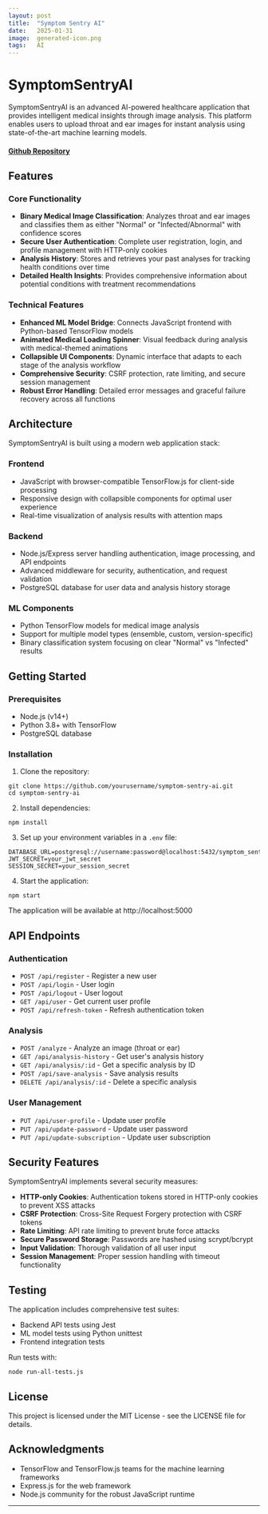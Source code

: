```yaml
---
layout: post
title:  "Symptom Sentry AI"
date:   2025-01-31
image:  generated-icon.png
tags:   AI
---
```

# SymptomSentryAI

SymptomSentryAI is an advanced AI-powered healthcare application that provides intelligent medical insights through image analysis. This platform enables users to upload throat and ear images for instant analysis using state-of-the-art machine learning models.

#### <strong>[Github Repository](https://github.com/jteerlink/SymptomSentinelAI)</strong>

## Features

### Core Functionality

- **Binary Medical Image Classification**: Analyzes throat and ear images and classifies them as either "Normal" or "Infected/Abnormal" with confidence scores
- **Secure User Authentication**: Complete user registration, login, and profile management with HTTP-only cookies
- **Analysis History**: Stores and retrieves your past analyses for tracking health conditions over time
- **Detailed Health Insights**: Provides comprehensive information about potential conditions with treatment recommendations

### Technical Features

- **Enhanced ML Model Bridge**: Connects JavaScript frontend with Python-based TensorFlow models
- **Animated Medical Loading Spinner**: Visual feedback during analysis with medical-themed animations
- **Collapsible UI Components**: Dynamic interface that adapts to each stage of the analysis workflow
- **Comprehensive Security**: CSRF protection, rate limiting, and secure session management
- **Robust Error Handling**: Detailed error messages and graceful failure recovery across all functions

## Architecture

SymptomSentryAI is built using a modern web application stack:

### Frontend
- JavaScript with browser-compatible TensorFlow.js for client-side processing
- Responsive design with collapsible components for optimal user experience
- Real-time visualization of analysis results with attention maps

### Backend
- Node.js/Express server handling authentication, image processing, and API endpoints
- Advanced middleware for security, authentication, and request validation
- PostgreSQL database for user data and analysis history storage

### ML Components
- Python TensorFlow models for medical image analysis
- Support for multiple model types (ensemble, custom, version-specific)
- Binary classification system focusing on clear "Normal" vs "Infected" results

## Getting Started

### Prerequisites
- Node.js (v14+)
- Python 3.8+ with TensorFlow
- PostgreSQL database

### Installation

1. Clone the repository:
```
git clone https://github.com/yourusername/symptom-sentry-ai.git
cd symptom-sentry-ai
```

2. Install dependencies:
```
npm install
```

3. Set up your environment variables in a `.env` file:
```
DATABASE_URL=postgresql://username:password@localhost:5432/symptom_sentry
JWT_SECRET=your_jwt_secret
SESSION_SECRET=your_session_secret
```

4. Start the application:
```
npm start
```

The application will be available at http://localhost:5000

## API Endpoints

### Authentication
- `POST /api/register` - Register a new user
- `POST /api/login` - User login
- `POST /api/logout` - User logout
- `GET /api/user` - Get current user profile
- `POST /api/refresh-token` - Refresh authentication token

### Analysis
- `POST /analyze` - Analyze an image (throat or ear)
- `GET /api/analysis-history` - Get user's analysis history
- `GET /api/analysis/:id` - Get a specific analysis by ID
- `POST /api/save-analysis` - Save analysis results
- `DELETE /api/analysis/:id` - Delete a specific analysis

### User Management
- `PUT /api/user-profile` - Update user profile
- `PUT /api/update-password` - Update user password
- `PUT /api/update-subscription` - Update user subscription

## Security Features

SymptomSentryAI implements several security measures:

- **HTTP-only Cookies**: Authentication tokens stored in HTTP-only cookies to prevent XSS attacks
- **CSRF Protection**: Cross-Site Request Forgery protection with CSRF tokens
- **Rate Limiting**: API rate limiting to prevent brute force attacks
- **Secure Password Storage**: Passwords are hashed using scrypt/bcrypt
- **Input Validation**: Thorough validation of all user input
- **Session Management**: Proper session handling with timeout functionality

## Testing

The application includes comprehensive test suites:

- Backend API tests using Jest
- ML model tests using Python unittest
- Frontend integration tests

Run tests with:
```
node run-all-tests.js
```

## License

This project is licensed under the MIT License - see the LICENSE file for details.

## Acknowledgments

- TensorFlow and TensorFlow.js teams for the machine learning frameworks
- Express.js for the web framework
- Node.js community for the robust JavaScript runtime

***